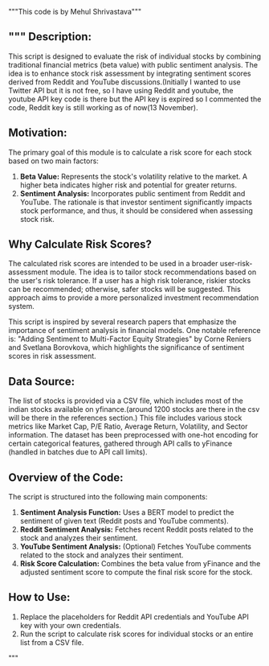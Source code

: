 """This code is by Mehul Shrivastava"""

"""
Description:
------------
This script is designed to evaluate the risk of individual stocks by combining traditional financial metrics (beta value) with public sentiment analysis. 
The idea is to enhance stock risk assessment by integrating sentiment scores derived from Reddit and YouTube discussions.(Initially I wanted to use Twitter API but it is not free, so I have using Reddit 
and youtube, the youtube API key code is there but the API key is expired so I commented the code, Reddit key is still working as of now(13 November).

Motivation:
-----------
The primary goal of this module is to calculate a risk score for each stock based on two main factors:
1. **Beta Value:** Represents the stock's volatility relative to the market. A higher beta indicates higher risk and potential for greater returns.
2. **Sentiment Analysis:** Incorporates public sentiment from Reddit and YouTube. 
The rationale is that investor sentiment significantly impacts stock performance, and thus, it should be considered when assessing stock risk.

Why Calculate Risk Scores?
--------------------------
The calculated risk scores are intended to be used in a broader user-risk-assessment module. 
The idea is to tailor stock recommendations based on the user's risk tolerance. If a user has a high risk tolerance, riskier stocks can be recommended;
otherwise, safer stocks will be suggested. This approach aims to provide a more personalized investment recommendation system.

This script is inspired by several research papers that emphasize the importance of sentiment analysis in financial models. One notable reference is:
"Adding Sentiment to Multi-Factor Equity Strategies" by Corne Reniers and Svetlana Borovkova, which highlights the significance of sentiment scores in risk assessment.

Data Source:
------------
The list of stocks is provided via a CSV file, which includes most of the indian stocks available on yfinance.(around 1200 stocks are there in the csv will be there in the references section.) 
This file includes various stock metrics like Market Cap, P/E Ratio, Average Return, Volatility, and Sector information. 
The dataset has been preprocessed with one-hot encoding for certain categorical features, gathered through API calls to yFinance (handled in batches due to API call limits).

Overview of the Code:
---------------------
The script is structured into the following main components:

1. **Sentiment Analysis Function:** Uses a BERT model to predict the sentiment of given text (Reddit posts and YouTube comments).
2. **Reddit Sentiment Analysis:** Fetches recent Reddit posts related to the stock and analyzes their sentiment.
3. **YouTube Sentiment Analysis:** (Optional) Fetches YouTube comments related to the stock and analyzes their sentiment.
4. **Risk Score Calculation:** Combines the beta value from yFinance and the adjusted sentiment score to compute the final risk score for the stock.

How to Use:
-----------
1. Replace the placeholders for Reddit API credentials and YouTube API key with your own credentials.
2. Run the script to calculate risk scores for individual stocks or an entire list from a CSV file.

"""
